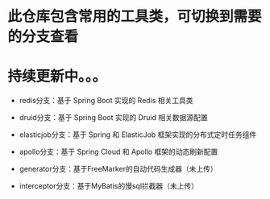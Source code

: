 # 此仓库包含常用的工具类，可切换到需要的分支查看
# 持续更新中。。。

* redis分支：基于 Spring Boot 实现的 Redis 相关工具类

* druid分支：基于 Spring Boot 实现的 Druid 相关数据源配置

* elasticjob分支：基于 Spring 和 ElasticJob 框架实现的分布式定时任务组件

* apollo分支：基于 Spring Cloud 和 Apollo 框架的动态刷新配置

* generator分支：基于FreeMarker的自动代码生成器（未上传）

* interceptor分支：基于MyBatis的慢sql拦截器（未上传）